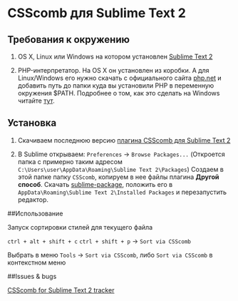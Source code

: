# CSScomb для Sublime Text 2

## Требования к окружению

1. OS X, Linux или Windows на котором установлен [Sublime Text 2](http://www.sublimetext.com/2)

2. PHP-интерпретатор. На OS X он установлен из коробки. А для Linux/Windows его нужно скачать с официального сайта [php.net](http://windows.php.net/download/) и добавить путь до папки куда вы установили PHP в переменную окружения $PATH. Подробнее о том, как это сделать на Windows читайте [тут](https://github.com/miripiruni/CSScomb/blob/master/src/plugins/csscomb.notepad_plus_plus/README.mkd).

## Установка

1. Скачиваем последнюю версию [плагина CSScomb для Sublime Text 2](https://github.com/i-akhmadullin/Sublime-CSSComb)

2. В Sublime открываем: `Preferences` -> `Browse Packages...` (Откроется папка с примерно таким адресом `C:\Users\user\AppData\Roaming\Sublime Text 2\Packages`) Создаем в этой папке папку `CSScomb`, копируем в нее файлы плагина
**Другой способ**. Скачать [sublime-package](https://github.com/i-akhmadullin/Sublime-CSSComb/downloads), положить его в `AppData\Roaming\Sublime Text 2\Installed Packages` и перезапустить редактор.


##Использование

Запуск сортировки стилей для текущего файла

`ctrl + alt + shift + c`
`ctrl + shift + p` → `Sort via CSScomb`

Выбрать в меню `Tools` → `Sort via CSScomb`, либо `Sort via CSScomb` в контекстном меню


##Issues & bugs

[CSScomb for Sublime Text 2 tracker](https://github.com/i-akhmadullin/Sublime-CSSComb/issues)